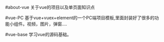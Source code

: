  #about-vue
关于vue的项目以及单页面知识点

#vue-PC
基于vue+vuex+element的一个PC端项目模板,里面封装好了很多的功能小组件。视频，图片，弹窗....

#vue-base
学习vue的源码基础。
